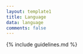 ```yaml
---
layout: template1
title: Language
data: language
comments: false
---
```


{% include guidelines.md %}
